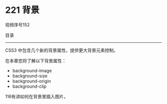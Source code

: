 # 221 背景

视频序号152

目录



***

CSS3 中包含几个新的背景属性，提供更大背景元素控制。

在本章您将了解以下背景属性：

- background-image
- background-size
- background-origin
- background-clip

116有讲如何在背景里插入图片，

